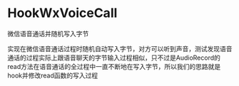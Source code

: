 # HookWxVoiceCall
微信语音通话并随机写入字节

实现在微信语音通话过程时随机自动写入字节，对方可以听到声音，测试发现语音通话的过程实际上跟语音聊天的字节输入过程相似，只不过是AudioRecord的read方法在语音通话的全过程中一直不断地在写入字节，所以我们的思路就是hook并修改read函数的写入过程
